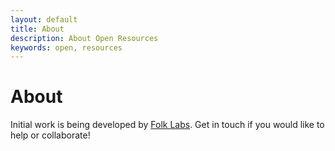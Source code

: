 ```yaml
---
layout: default
title: About
description: About Open Resources
keywords: open, resources
---
```


# About

Initial work is being developed by [Folk Labs](http://www.folklabs.com). Get in touch if you would like to help or collaborate!
